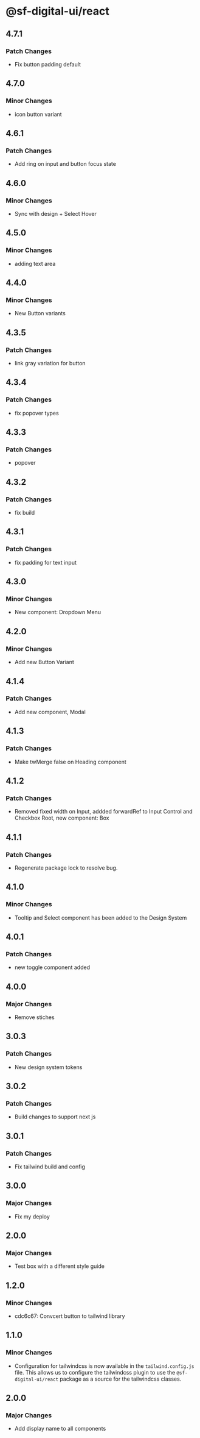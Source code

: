 # @sf-digital-ui/react

## 4.7.1

### Patch Changes

- Fix button padding default

## 4.7.0

### Minor Changes

- icon button variant

## 4.6.1

### Patch Changes

- Add ring on input and button focus state

## 4.6.0

### Minor Changes

- Sync with design + Select Hover

## 4.5.0

### Minor Changes

- adding text area

## 4.4.0

### Minor Changes

- New Button variants

## 4.3.5

### Patch Changes

- link gray variation for button

## 4.3.4

### Patch Changes

- fix popover types

## 4.3.3

### Patch Changes

- popover

## 4.3.2

### Patch Changes

- fix build

## 4.3.1

### Patch Changes

- fix padding for text input

## 4.3.0

### Minor Changes

- New component: Dropdown Menu

## 4.2.0

### Minor Changes

- Add new Button Variant

## 4.1.4

### Patch Changes

- Add new component, Modal

## 4.1.3

### Patch Changes

- Make twMerge false on Heading component

## 4.1.2

### Patch Changes

- Removed fixed width on Input, addded forwardRef to Input Control and Checkbox Root, new component: Box

## 4.1.1

### Patch Changes

- Regenerate package lock to resolve bug.

## 4.1.0

### Minor Changes

- Tooltip and Select component has been added to the Design System

## 4.0.1

### Patch Changes

- new toggle component added

## 4.0.0

### Major Changes

- Remove stiches

## 3.0.3

### Patch Changes

- New design system tokens

## 3.0.2

### Patch Changes

- Build changes to support next js

## 3.0.1

### Patch Changes

- Fix tailwind build and config

## 3.0.0

### Major Changes

- Fix my deploy

## 2.0.0

### Major Changes

- Test box with a different style guide

## 1.2.0

### Minor Changes

- cdc6c67: Convcert button to tailwind library

## 1.1.0

### Minor Changes

- Configuration for tailwindcss is now available in the `tailwind.config.js` file. This allows us to configure the tailwindcss plugin to use the `@sf-digital-ui/react` package as a source for the tailwindcss classes.

## 2.0.0

### Major Changes

- Add display name to all components
